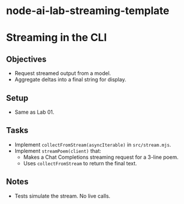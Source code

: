 # node-ai-lab-streaming-template
# Streaming in the CLI

## Objectives
- Request streamed output from a model.
- Aggregate deltas into a final string for display.

## Setup
- Same as Lab 01.

## Tasks
- Implement `collectFromStream(asyncIterable)` in `src/stream.mjs`.
- Implement `streamPoem(client)` that:
  - Makes a Chat Completions streaming request for a 3-line poem.
  - Uses `collectFromStream` to return the final text.

## Notes
- Tests simulate the stream. No live calls.
